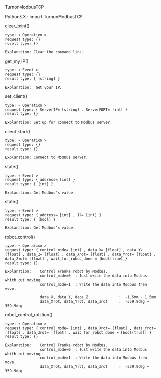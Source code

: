 TurnonModbusTCP



Python3.X :  import TurnonModbusTCP



clear_print()

	type: < Operation >
	request type: {}
	result type: {}

	Explanation: Clear the command line.


get_my_IP()

	type: < Event >
	request type: {}
	result type: { [string] }

	Explanation:  Get your IP.


set_client()

	type: < Operation >
	request type: { ServerIP= [string] , ServerPORT= [int] }
	result type: {}

	Explanation: Set up for connect to Modbus server.


client_start()

	type: < Operation >
	request type: {}
	result type: {}

	Explanation: Connect to Modbus server.


state()

	type: < Event >
	request type: { address= [int] }
	result type: { [int] }

	Explanation: Get Modbus's value.


state()

	type: < Event >
	request type: { address= [int] , ID= [int] }
	result type: { [bool] }

	Explanation: Get Modbus's value.


robot_control()

	type: < Operation >
	request type: { control_mode= [int] , data_X= [float] , data_Y= [float] , data_Z= [float] , data_Xrot= [float] , data_Yrot= [float] , data_Zrot= [float] , wait_for_robot_done = [bool(true)]}
	result type: {}

	Explanation:	Control Franka robot by Modbus.
					control_mode=0  : Just write the data into Modbus whith out moving.
					control_mode=1  : Write the data into Modbus then move.
					
					data_X, data_Y, data_Z				:  -1.5mm ~ 1.5mm
					data_Xrot, data_Yrot, data_Zrot		:  -359.9deg ~ 359.9deg 


robot_control_rotation()

	type: < Operation >
	request type: { control_mode= [int] , data_Xrot= [float] , data_Yrot= [float] , data_Zrot= [float] , wait_for_robot_done = [bool(true)] }
	result type: {}

	Explanation: 	Control Franka robot by Modbus.
					control_mode=0  : Just write the data into Modbus whith out moving.
					control_mode=1  : Write the data into Modbus then move.
					data_Xrot, data_Yrot, data_Zrot		:  -359.9deg ~ 359.9deg
	
	




